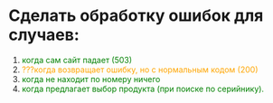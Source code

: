 # Сделать обработку ошибок для случаев:
1. <span style="color:green">когда сам сайт падает (503)</span>
2. <span style="color:orange">???когда возвращает ошибку, но с нормальным кодом (200)</span>
3. <span style="color:green">когда не находит по номеру ничего</span>
4. <span style="color:green">когда предлагает выбор продукта (при поиске по серийнику).</span>
